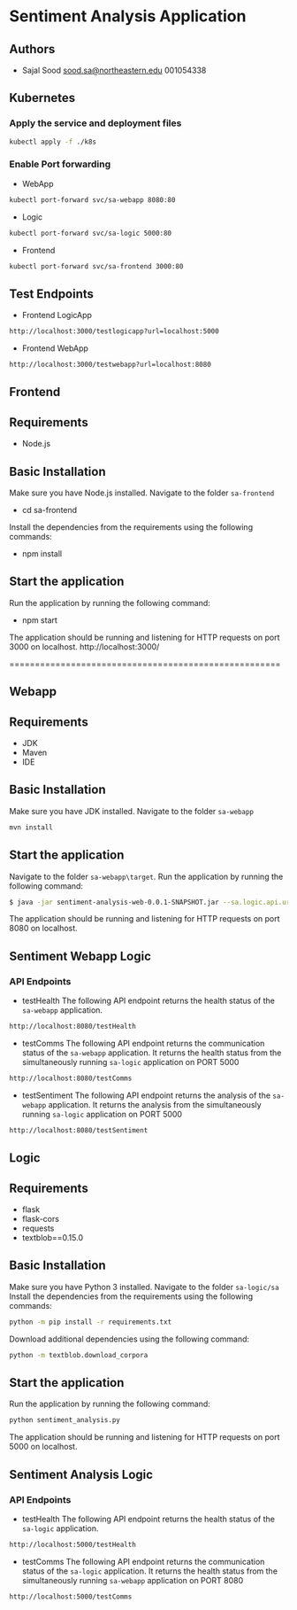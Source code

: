 # Sentiment Analysis Application

## Authors

-   Sajal Sood sood.sa@northeastern.edu 001054338

## Kubernetes

### Apply the service and deployment files

```sh
kubectl apply -f ./k8s
```

### Enable Port forwarding

- WebApp

```sh
kubectl port-forward svc/sa-webapp 8080:80
```

- Logic

```sh
kubectl port-forward svc/sa-logic 5000:80
```

- Frontend

```sh
kubectl port-forward svc/sa-frontend 3000:80
```

## Test Endpoints

- Frontend LogicApp

```sh
http://localhost:3000/testlogicapp?url=localhost:5000
```

- Frontend WebApp

```sh
http://localhost:3000/testwebapp?url=localhost:8080
```

## Frontend

## Requirements

-   Node.js

## Basic Installation

Make sure you have Node.js installed. Navigate to the folder `sa-frontend`

-   cd sa-frontend

Install the dependencies from the requirements using the following commands:

-   npm install

## Start the application

Run the application by running the following command:

-   npm start

The application should be running and listening for HTTP requests on port 3000 on localhost.
http://localhost:3000/

=====================================================

## Webapp

## Requirements

-   JDK
-   Maven
-   IDE

## Basic Installation

Make sure you have JDK installed. Navigate to the folder `sa-webapp`

```bash
mvn install
```

## Start the application

Navigate to the folder `sa-webapp\target`. Run the application by running the following command:

```bash
$ java -jar sentiment-analysis-web-0.0.1-SNAPSHOT.jar --sa.logic.api.url=http://localhost:5000
```

The application should be running and listening for HTTP requests on port 8080 on localhost.

## Sentiment Webapp Logic

### API Endpoints

-   testHealth
    The following API endpoint returns the health status of the `sa-webapp` application.

```bash
http://localhost:8080/testHealth
```

-   testComms
    The following API endpoint returns the communication status of the `sa-webapp` application. It returns the health status from the simultaneously running `sa-logic` application on PORT 5000

```bash
http://localhost:8080/testComms
```

-   testSentiment
    The following API endpoint returns the analysis of the `sa-webapp` application. It returns the analysis from the simultaneously running `sa-logic` application on PORT 5000

```bash
http://localhost:8080/testSentiment
```

## Logic

## Requirements

-   flask
-   flask-cors
-   requests
-   textblob==0.15.0

## Basic Installation

Make sure you have Python 3 installed. Navigate to the folder `sa-logic/sa` Install the dependencies from the requirements using the following commands:

```bash
python -m pip install -r requirements.txt
```

Download additional dependencies using the following command:

```bash
python -m textblob.download_corpora
```

## Start the application

Run the application by running the following command:

```bash
python sentiment_analysis.py
```

The application should be running and listening for HTTP requests on port 5000 on localhost.

## Sentiment Analysis Logic

### API Endpoints

-   testHealth
    The following API endpoint returns the health status of the `sa-logic` application.

```bash
http://localhost:5000/testHealth
```

-   testComms
    The following API endpoint returns the communication status of the `sa-logic` application. It returns the health status from the simultaneously running `sa-webapp` application on PORT 8080

```bash
http://localhost:5000/testComms
```
